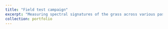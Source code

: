 ```yaml
---
title: "Field test campaign"
excerpt: "Measuring spectral signatures of the grass across various pastures.<br/><img src='/images/1689861235823.jpeg'>"
collection: portfolio
---
```

<!--
The primary aim was to assess the spectral signatures of grass across various pastures, both with and without spores of 𝘗𝘪𝘵𝘩𝘰𝘮𝘺𝘤𝘦𝘴 𝘤𝘩𝘢𝘳𝘵𝘢𝘳𝘶𝘮, at different altitudes. This involved utilizing optical data from satellites, drone, and in-situ measurements with a spectroradiometer. With the data from this test campaign, the influence of grass quality and nutrients on spore production will be studied through the use of existing vegetation indices or developing new ones, based on the spectral signatures obtained.
-->
